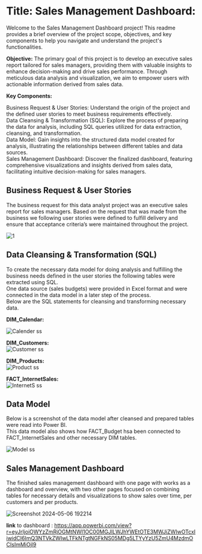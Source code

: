 
# Title: Sales Management Dashboard:

Welcome to the Sales Management Dashboard project! This readme provides a brief overview of the project scope, objectives, and key components to help you navigate and understand the project's functionalities.

**Objective:**
The primary goal of this project is to develop an executive sales report tailored for sales managers, providing them with valuable insights to enhance decision-making and drive sales performance. Through meticulous data analysis and visualization, we aim to empower users with actionable information derived from sales data.

**Key Components:**

Business Request & User Stories: Understand the origin of the project and the defined user stories to meet business requirements effectively.<br>
Data Cleansing & Transformation (SQL): Explore the process of preparing the data for analysis, including SQL queries utilized for data extraction, cleansing, and transformation.<br>
Data Model: Gain insights into the structured data model created for analysis, illustrating the relationships between different tables and data sources.<br>
Sales Management Dashboard: Discover the finalized dashboard, featuring comprehensive visualizations and insights derived from sales data, facilitating intuitive decision-making for sales managers.

## Business Request & User Stories<br>
The business request for this data analyst project was an executive sales report for sales managers. Based on the request that was made from the business we following user stories were defined to fulfill delivery and ensure that acceptance criteria’s were maintained throughout the project.<br>

![1](https://github.com/alysahab/Sales-Analysis-Management/assets/125446376/c888d837-913f-4636-9ba5-47309b9e37dc)

## Data Cleansing & Transformation (SQL)<br>
To create the necessary data model for doing analysis and fulfilling the business needs defined in the user stories the following tables were extracted using SQL.<br>
One data source (sales budgets) were provided in Excel format and were connected in the data model in a later step of the process.<br>
Below are the SQL statements for cleansing and transforming necessary data.

**DIM_Calendar:**<br>

![Calender ss](https://github.com/alysahab/Sales-Analysis-Management/assets/125446376/1da64091-b11e-4e13-86e2-f6473e7bf36b)

**DIM_Customers:**<br>
![Customer ss](https://github.com/alysahab/Sales-Analysis-Management/assets/125446376/27bd09ea-89a6-4fb4-a121-c3c7b1457ad2)

**DIM_Products:**<br>
![Product ss](https://github.com/alysahab/Sales-Analysis-Management/assets/125446376/e2cd4982-3281-4f2a-aeaf-6a56f48d6828)

**FACT_InternetSales:**<br>
![InternetS ss](https://github.com/alysahab/Sales-Analysis-Management/assets/125446376/242b4361-da2f-4820-82e4-3e3b35e60351)

## Data Model<br>
Below is a screenshot of the data model after cleansed and prepared tables were read into Power BI.<br>
This data model also shows how FACT_Budget hsa been connected to FACT_InternetSales and other necessary DIM tables.<br>

![Model ss](https://github.com/alysahab/Sales-Analysis-Management/assets/125446376/c4cff10b-f5d3-45f0-af4c-3f52e86ae48e)

## Sales Management Dashboard<br>
The finished sales management dashboard with one page with works as a dashboard and overview, with two other pages focused on combining tables for necessary details and visualizations to show sales over time, per customers and per products.<br>

![Screenshot 2024-05-06 192214](https://github.com/alysahab/Sales-Analysis-Management/assets/125446376/aa649f74-d6d7-499a-bba3-d90e585acee2)

**link** to dashboard : https://app.powerbi.com/view?r=eyJrIjoiOWYzZmRjOGMtNWI1OC00MGJlLWJhYWEtOTE3MWJiZWIwOTcxIiwidCI6ImQ3NTVkZWIwLTFkNTgtNGFkNS05MDg5LTYyYzU5ZmU4MzdmOCIsImMiOjl9
